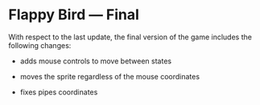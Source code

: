 # Flappy Bird — Final

With respect to the last update, the final version of the game includes the following changes:

- adds mouse controls to move between states

- moves the sprite regardless of the mouse coordinates

- fixes pipes coordinates
